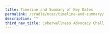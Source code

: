 ```yaml
---
title: Timeline and Summary of Key Dates
permalink: /cradle/ncac/timeline-and-summary/
description: ""
third_nav_title: Cyberwellness Advocacy Chall
---
```

